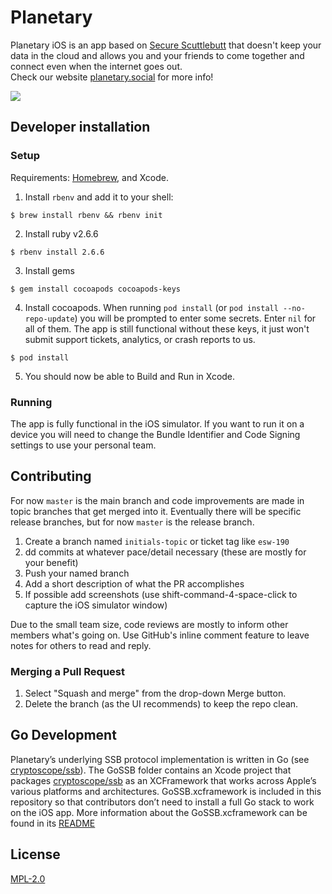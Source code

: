 # Planetary

Planetary iOS is an app based on [Secure Scuttlebutt](https://scuttlebutt.nz/) that doesn't keep your data in the cloud and allows you and your friends to come together and connect even when the internet goes out.  
Check our website [planetary.social](https://planetary.social/) for more info!

![](https://github.com/planetary-social/planetary-ios/workflows/CI/badge.svg)

## Developer installation

### Setup

Requirements: [Homebrew](https://brew.sh/), and Xcode.

1. Install `rbenv` and add it to your shell: 

```
$ brew install rbenv && rbenv init
```

2. Install ruby v2.6.6

```
$ rbenv install 2.6.6
```

3. Install gems

```
$ gem install cocoapods cocoapods-keys
```

4. Install cocoapods. When running `pod install` (or `pod install --no-repo-update`) you will be prompted to enter some secrets. Enter `nil` for all of them. The app is still functional without these keys, it just won't submit support tickets, analytics, or crash reports to us.

```
$ pod install
```

5. You should now be able to Build and Run in Xcode.

### Running

The app is fully functional in the iOS simulator. If you want to run it on a device you will need to change the Bundle Identifier and Code Signing settings to use your personal team.

## Contributing

For now `master` is the main branch and code improvements are made in topic branches that get merged into it. Eventually there will be specific release branches, but for now `master` is the release branch.

1. Create a branch named `initials-topic` or ticket tag like `esw-190`
2. dd commits at whatever pace/detail necessary (these are mostly for your benefit)
3. Push your named branch
4. Add a short description of what the PR accomplishes
5. If possible add screenshots (use shift-command-4-space-click to capture the iOS simulator window)

Due to the small team size, code reviews are mostly to inform other members what's going on. Use GitHub's inline comment feature to leave notes for others to read and reply.

### Merging a Pull Request

1. Select "Squash and merge" from the drop-down Merge button.
2. Delete the branch (as the UI recommends) to keep the repo clean.

## Go Development

Planetary’s underlying SSB protocol implementation is written in Go (see [cryptoscope/ssb](https://github.com/cryptoscope/ssb)). The GoSSB folder contains an Xcode project that packages [cryptoscope/ssb](https://github.com/cryptoscope/ssb) as an XCFramework that works across Apple’s various platforms and architectures. GoSSB.xcframework is included in this repository so that contributors don’t need to install a full Go stack to work on the iOS app. More information about the GoSSB.xcframework can be found in its [README](GoSSB/README.md)


## License

[MPL-2.0](LICENSE)

